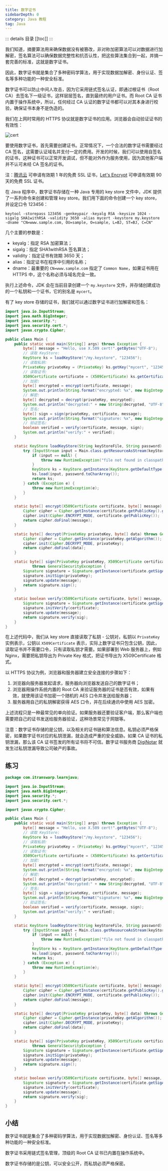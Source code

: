 ```yaml
---
title: 数字证书
sidebarDepth: 0
category: Java 教程
tag: Java
---
```


::: details 目录
[[toc]]
:::

我们知道，摘要算法用来确保数据没有被篡改，非对称加密算法可以对数据进行加解密，签名算法可以确保数据完整性和抗否认性，把这些算法集合到一起，并搞一套完善的标准，这就是数字证书。

因此，数字证书就是集合了多种密码学算法，用于实现数据加解密、身份认证、签名等多种功能的一种安全标准。

数字证书可以防止中间人攻击，因为它采用链式签名认证，即通过根证书（Root CA）去签名下一级证书，这样层层签名，直到最终的用户证书。而 Root CA 证书内置于操作系统中，所以，任何经过 CA 认证的数字证书都可以对其本身进行校验，确保证书本身不是伪造的。

我们在上网时常用的 HTTPS 协议就是数字证书的应用。浏览器会自动验证证书的有效性：

![cert](assets/l-20231128145113102.jpeg)

要使用数字证书，首先需要创建证书。正常情况下，一个合法的数字证书需要经过 CA 签名，这需要认证域名并支付一定的费用。开发的时候，我们可以使用自签名的证书，这种证书可以正常开发调试，但不能对外作为服务使用，因为其他客户端并不认可未经 CA 签名的证书。

注：[腾讯云](https://cloud.tencent.com/) 可申请有效期 1 年的免费 SSL 证书，[Let's Encrypt](https://letsencrypt.org/) 可申请有效期 90 天的免费 SSL 证书。

在 Java 程序中，数字证书存储在一种 Java 专用的 key store 文件中，JDK 提供了一系列命令来创建和管理 key store。我们用下面的命令创建一个 key store，并设定口令 123456：

```
keytool -storepass 123456 -genkeypair -keyalg RSA -keysize 1024 -sigalg SHA1withRSA -validity 3650 -alias mycert -keystore my.keystore -dname "CN=www.sample.com, OU=sample, O=sample, L=BJ, ST=BJ, C=CN"
```

几个主要的参数是：

- keyalg：指定 RSA 加密算法；
- sigalg：指定 SHA1withRSA 签名算法；
- validity：指定证书有效期 3650 天；
- alias：指定证书在程序中引用的名称；
- dname：最重要的 `CN=www.sample.com` 指定了 `Common Name`，如果证书用在 HTTPS 中，这个名称必须与域名完全一致。

执行上述命令，JDK 会在当前目录创建一个 `my.keystore` 文件，并存储创建成功的一个私钥和一个证书，它的别名是 `mycert`。

有了 key store 存储的证书，我们就可以通过数字证书进行加解密和签名：

```java
import java.io.InputStream;
import java.math.BigInteger;
import java.security.*;
import java.security.cert.*;
import javax.crypto.Cipher;

public class Main {
    public static void main(String[] args) throws Exception {
        byte[] message = "Hello, use X.509 cert!".getBytes("UTF-8");
        // 读取 KeyStore:
        KeyStore ks = loadKeyStore("/my.keystore", "123456");
        // 读取私钥:
        PrivateKey privateKey = (PrivateKey) ks.getKey("mycert", "123456".toCharArray());
        // 读取证书:
        X509Certificate certificate = (X509Certificate) ks.getCertificate("mycert");
        // 加密:
        byte[] encrypted = encrypt(certificate, message);
        System.out.println(String.format("encrypted: %x", new BigInteger(1, encrypted)));
        // 解密:
        byte[] decrypted = decrypt(privateKey, encrypted);
        System.out.println("decrypted:" + new String(decrypted, "UTF-8"));
        // 签名:
        byte[] sign = sign(privateKey, certificate, message);
        System.out.println(String.format("signature: %x", new BigInteger(1, sign)));
        // 验证签名:
        boolean verified = verify(certificate, message, sign);
        System.out.println("verify:" + verified);
    }

    static KeyStore loadKeyStore(String keyStoreFile, String password) {
        try (InputStream input = Main.class.getResourceAsStream(keyStoreFile)) {
            if (input == null) {
                throw new RuntimeException("file not found in classpath:" + keyStoreFile);
            }
            KeyStore ks = KeyStore.getInstance(KeyStore.getDefaultType());
            ks.load(input, password.toCharArray());
            return ks;
        } catch (Exception e) {
            throw new RuntimeException(e);
        }
    }

    static byte[] encrypt(X509Certificate certificate, byte[] message) throws GeneralSecurityException {
        Cipher cipher = Cipher.getInstance(certificate.getPublicKey().getAlgorithm());
        cipher.init(Cipher.ENCRYPT_MODE, certificate.getPublicKey());
        return cipher.doFinal(message);
    }

    static byte[] decrypt(PrivateKey privateKey, byte[] data) throws GeneralSecurityException {
        Cipher cipher = Cipher.getInstance(privateKey.getAlgorithm());
        cipher.init(Cipher.DECRYPT_MODE, privateKey);
        return cipher.doFinal(data);
    }

    static byte[] sign(PrivateKey privateKey, X509Certificate certificate, byte[] message)
            throws GeneralSecurityException {
        Signature signature = Signature.getInstance(certificate.getSigAlgName());
        signature.initSign(privateKey);
        signature.update(message);
        return signature.sign();
    }

    static boolean verify(X509Certificate certificate, byte[] message, byte[] sig) throws GeneralSecurityException {
        Signature signature = Signature.getInstance(certificate.getSigAlgName());
        signature.initVerify(certificate);
        signature.update(message);
        return signature.verify(sig);
    }
}
```

在上述代码中，我们从 key store 直接读取了私钥 - 公钥对，私钥以 `PrivateKey` 实例表示，公钥以 `X509Certificate` 表示，实际上数字证书只包含公钥，因此，读取证书并不需要口令，只有读取私钥才需要。如果部署到 Web 服务器上，例如 Nginx，需要把私钥导出为 Private Key 格式，把证书导出为 X509Certificate 格式。

以 HTTPS 协议为例，浏览器和服务器建立安全连接的步骤如下：

1. 浏览器向服务器发起请求，服务器向浏览器发送自己的数字证书；
2. 浏览器用操作系统内置的 Root CA 来验证服务器的证书是否有效，如果有效，就使用该证书加密一个随机的 AES 口令并发送给服务器；
3. 服务器用自己的私钥解密获得 AES 口令，并在后续通讯中使用 AES 加密。

上述流程只是一种最常见的单向验证。如果服务器还要验证客户端，那么客户端也需要把自己的证书发送给服务器验证，这种场景常见于网银等。

注意：数字证书存储的是公钥，以及相关的证书链和算法信息。私钥必须严格保密，如果数字证书对应的私钥泄漏，就会造成严重的安全威胁。如果 CA 证书的私钥泄漏，那么该 CA 证书签发的所有证书将不可信。数字证书服务商 [DigiNotar](https://en.wikipedia.org/wiki/DigiNotar) 就发生过私钥泄漏导致公司破产的事故。

## 练习

```java
package com.itranswarp.learnjava;

import java.io.InputStream;
import java.math.BigInteger;
import java.security.*;
import java.security.cert.*;

import javax.crypto.Cipher;

public class Main {
	public static void main(String[] args) throws Exception {
		byte[] message = "Hello, use X.509 cert!".getBytes("UTF-8");
		// 读取 KeyStore:
		KeyStore ks = loadKeyStore("/my.keystore", "123456");
		// 读取私钥:
		PrivateKey privateKey = (PrivateKey) ks.getKey("mycert", "123456".toCharArray());
		// 读取证书:
		X509Certificate certificate = (X509Certificate) ks.getCertificate("mycert");
		// 加密:
		byte[] encrypted = encrypt(certificate, message);
		System.out.println(String.format("encrypted: %x", new BigInteger(1, encrypted)));
		// 解密:
		byte[] decrypted = decrypt(privateKey, encrypted);
		System.out.println("decrypted:" + new String(decrypted, "UTF-8"));
		// 签名:
		byte[] sign = sign(privateKey, certificate, message);
		System.out.println(String.format("signature: %x", new BigInteger(1, sign)));
		// 验证签名:
		boolean verified = verify(certificate, message, sign);
		System.out.println("verify:" + verified);
	}

	static KeyStore loadKeyStore(String keyStoreFile, String password) {
		try (InputStream input = Main.class.getResourceAsStream(keyStoreFile)) {
			if (input == null) {
				throw new RuntimeException("file not found in classpath:" + keyStoreFile);
			}
			KeyStore ks = KeyStore.getInstance(KeyStore.getDefaultType());
			ks.load(input, password.toCharArray());
			return ks;
		} catch (Exception e) {
			throw new RuntimeException(e);
		}
	}

	static byte[] encrypt(X509Certificate certificate, byte[] message) throws GeneralSecurityException {
		Cipher cipher = Cipher.getInstance(certificate.getPublicKey().getAlgorithm());
		cipher.init(Cipher.ENCRYPT_MODE, certificate.getPublicKey());
		return cipher.doFinal(message);
	}

	static byte[] decrypt(PrivateKey privateKey, byte[] data) throws GeneralSecurityException {
		Cipher cipher = Cipher.getInstance(privateKey.getAlgorithm());
		cipher.init(Cipher.DECRYPT_MODE, privateKey);
		return cipher.doFinal(data);
	}

	static byte[] sign(PrivateKey privateKey, X509Certificate certificate, byte[] message)
			throws GeneralSecurityException {
		Signature signature = Signature.getInstance(certificate.getSigAlgName());
		signature.initSign(privateKey);
		signature.update(message);
		return signature.sign();
	}

	static boolean verify(X509Certificate certificate, byte[] message, byte[] sig) throws GeneralSecurityException {
		Signature signature = Signature.getInstance(certificate.getSigAlgName());
		signature.initVerify(certificate);
		signature.update(message);
		return signature.verify(sig);
	}
}
```

## 小结

数字证书就是集合了多种密码学算法，用于实现数据加解密、身份认证、签名等多种功能的一种安全标准。

数字证书采用链式签名管理，顶级的 Root CA 证书已内置在操作系统中。

数字证书存储的是公钥，可以安全公开，而私钥必须严格保密。